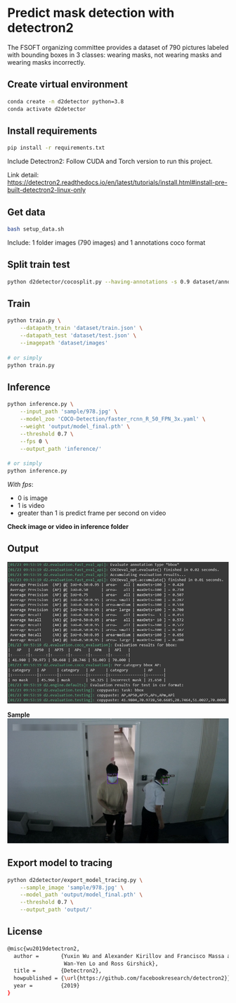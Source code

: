 # Predict mask detection with detectron2

The FSOFT organizing committee provides a dataset of 790 pictures labeled with bounding boxes in 3 classes: wearing masks, not wearing masks and wearing masks incorrectly.

## Create virtual environment
```bash
conda create -n d2detector python=3.8
conda activate d2detector
```

## Install requirements
```bash
pip install -r requirements.txt
```
Include Detectron2: Follow CUDA and Torch version to run this project.

Link detail: https://detectron2.readthedocs.io/en/latest/tutorials/install.html#install-pre-built-detectron2-linux-only

## Get data
```bash
bash setup_data.sh
```
Include: 1 folder images (790 images) and 1 annotations coco format

## Split train test
```bash
python d2detector/cocosplit.py --having-annotations -s 0.9 dataset/annotations.json dataset/train.json dataset/test.json
```

## Train
```bash
python train.py \
    --datapath_train 'dataset/train.json' \
    --datapath_test 'dataset/test.json' \
    --imagepath 'dataset/images'

# or simply
python train.py
```

## Inference
```bash
python inference.py \
    --input_path 'sample/978.jpg' \
    --model_zoo 'COCO-Detection/faster_rcnn_R_50_FPN_3x.yaml' \
    --weight 'output/model_final.pth' \
    --threshold 0.7 \
    --fps 0 \
    --output_path 'inference/' 

# or simply
python inference.py
```

*With fps*:
- 0 is image
- 1 is video
- greater than 1 is predict frame per second on video

**Check image or video in inference folder**

## Output
![evaluate](https://github.com/vnk8071/detectron2-object-detection/blob/master/image/output.jpg)

**Sample**
![sample](https://github.com/vnk8071/detectron2-object-detection/blob/master/image/sample.jpg)

## Export model to tracing
```bash
python d2detector/export_model_tracing.py \
    --sample_image 'sample/978.jpg' \
    --model_path 'output/model_final.pth' \
    --threshold 0.7 \
    --output_path 'output/' 
```

## License
```bash
@misc{wu2019detectron2,
  author =       {Yuxin Wu and Alexander Kirillov and Francisco Massa and
                  Wan-Yen Lo and Ross Girshick},
  title =        {Detectron2},
  howpublished = {\url{https://github.com/facebookresearch/detectron2}},
  year =         {2019}
}
```
